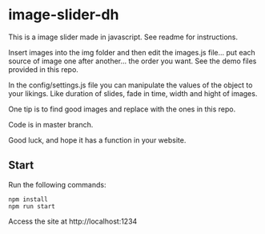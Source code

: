 # image-slider-dh
This is a image slider made in javascript. See readme for instructions.

Insert images into the img folder and then edit the images.js file... put each source of image one after another... the order you want. See the demo files provided in this repo.

In the config/settings.js file you can manipulate the values of the object to your likings. Like duration of slides, fade in time, width and hight of images.

One tip is to find good images and replace with the ones in this repo.

Code is in master branch.

Good luck, and hope it has a function in your website.

## Start 

Run the following commands:


```
npm install
npm run start
```

Access the site at http://localhost:1234
